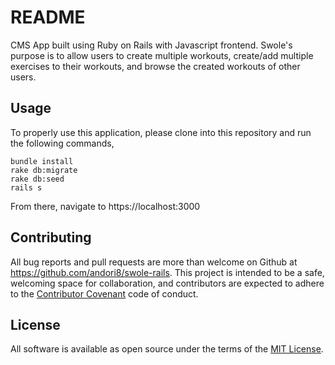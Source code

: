 # README

CMS App built using Ruby on Rails with Javascript frontend. Swole's purpose is to allow users to create multiple workouts, create/add multiple exercises to their workouts, and browse the created workouts of other users.

## Usage

To properly use this application, please clone into this repository and run the following commands,
```
bundle install
rake db:migrate
rake db:seed
rails s
```

From there, navigate to https://localhost:3000

## Contributing

All bug reports and pull requests are more than welcome on Github at https://github.com/andori8/swole-rails. This project is intended to be a safe, welcoming space for collaboration, and contributors are expected to adhere to the [Contributor Covenant](http://contributor-covenant.org) code of conduct.

## License

All software is available as open source under the terms of the [MIT License](http://opensource.org/licenses/MIT).
